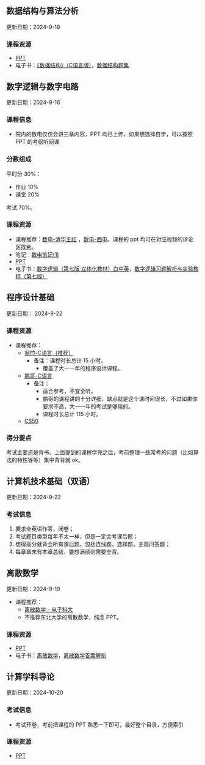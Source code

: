 ## 数据结构与算法分析

更新日期：2024-9-19

### 课程资源

- [PPT](https://gitee.com/clare371/zzu-cs-courses-resources/tree/master/02%20%E4%B8%93%E4%B8%9A%E5%9F%BA%E7%A1%80/%E6%95%B0%E6%8D%AE%E7%BB%93%E6%9E%84%E4%B8%8E%E7%AE%97%E6%B3%95%E5%88%86%E6%9E%90/PPT)
- 电子书：[《数据结构》（C语言版）](https://gitee.com/clare371/zzu-cs-courses-resources/blob/master/02%20%E4%B8%93%E4%B8%9A%E5%9F%BA%E7%A1%80/%E6%95%B0%E6%8D%AE%E7%BB%93%E6%9E%84%E4%B8%8E%E7%AE%97%E6%B3%95%E5%88%86%E6%9E%90/%E3%80%8A%E6%95%B0%E6%8D%AE%E7%BB%93%E6%9E%84%E3%80%8B%EF%BC%88C%E8%AF%AD%E8%A8%80%E7%89%88%EF%BC%89%20(%E4%B8%A5%E8%94%9A%E6%95%8F%20%E5%90%B4%E4%BC%9F%E6%B0%91)%20(Z-Library).pdf)，[数据结构题集](https://gitee.com/clare371/zzu-cs-courses-resources/blob/master/02%20%E4%B8%93%E4%B8%9A%E5%9F%BA%E7%A1%80/%E6%95%B0%E6%8D%AE%E7%BB%93%E6%9E%84%E4%B8%8E%E7%AE%97%E6%B3%95%E5%88%86%E6%9E%90/%E6%95%B0%E6%8D%AE%E7%BB%93%E6%9E%84%E9%A2%98%E9%9B%86.pdf)

## 数字逻辑与数字电路

更新日期：2024-9-16

### 课程信息

- 院内的数电仅仅会讲三章内容，PPT 均已上传，如果想选择自学，可以按照 PPT 的考纲听网课

### 分数组成

平时分 30%：

- 作业 10%
- 课堂 20%

考试 70%。

### 课程资源

- 课程推荐：[数电-清华王红](https://www.bilibili.com/video/BV18p411Z7ce/) ，[数电-西电](https://www.bilibili.com/video/BV1NE411r7dr/?p=16)。课程的 ppt 均可在对应视频的评论区找到。
- 笔记：[数电笔记(1)](https://blog.csdn.net/qq_54177358/article/details/140263080)
- [PPT](https://gitee.com/clare371/zzu-cs-courses-resources/tree/master/02%20%E4%B8%93%E4%B8%9A%E5%9F%BA%E7%A1%80/%E6%95%B0%E5%AD%97%E9%80%BB%E8%BE%91%E4%B8%8E%E6%95%B0%E5%AD%97%E7%94%B5%E8%B7%AF/PPT)
- 电子书：[数字逻辑（第七版·立体化教材）白中英](https://gitee.com/clare371/zzu-cs-courses-resources/blob/master/02%20%E4%B8%93%E4%B8%9A%E5%9F%BA%E7%A1%80/%E6%95%B0%E5%AD%97%E9%80%BB%E8%BE%91%E4%B8%8E%E6%95%B0%E5%AD%97%E7%94%B5%E8%B7%AF/%E6%95%B0%E5%AD%97%E9%80%BB%E8%BE%91%EF%BC%88%E7%AC%AC%E4%B8%83%E7%89%88%C2%B7%E7%AB%8B%E4%BD%93%E5%8C%96%E6%95%99%E6%9D%90%EF%BC%89%E7%99%BD%E4%B8%AD%E8%8B%B1.pdf)，[数字逻辑习题解析与实验教程（第七版）](https://gitee.com/clare371/zzu-cs-courses-resources/blob/master/02%20%E4%B8%93%E4%B8%9A%E5%9F%BA%E7%A1%80/%E6%95%B0%E5%AD%97%E9%80%BB%E8%BE%91%E4%B8%8E%E6%95%B0%E5%AD%97%E7%94%B5%E8%B7%AF/%E6%95%B0%E5%AD%97%E9%80%BB%E8%BE%91%E4%B9%A0%E9%A2%98%E8%A7%A3%E6%9E%90%E4%B8%8E%E5%AE%9E%E9%AA%8C%E6%95%99%E7%A8%8B%EF%BC%88%E7%AC%AC%E4%B8%83%E7%89%88%EF%BC%89.dec.pdf)

## 程序设计基础

更新日期： 2024-9-22

### 课程资源

- 课程推荐：
	- [翁恺-C语言（推荐）](https://www.bilibili.com/video/BV1dr4y1n7vA?vd_source=bf68982f41921d5f90e2525a0ca4ff9d)
		- 备注：课程时长总计 15 小时。
			- 覆盖了大一一年的程序设计课程。
	- [鹏哥-C语言](https://www.bilibili.com/video/BV1Vm4y1r7jY?vd_source=bf68982f41921d5f90e2525a0ca4ff9d)
		- 备注：
			- 适合参考，不宜全听。
			- 鹏哥的课程讲的十分详细，缺点就是这个课时间很长，不过如果你要求不高，大一一年的考试是够用的。
			- 课程时长总计 115 小时。
	- [CS50](https://csdiy.wiki/%E7%BC%96%E7%A8%8B%E5%85%A5%E9%97%A8/C/CS50/?h=cs50)

### 得分要点

考试主要还是背书。上面提到的课程学完之后，考前整理一些常考的问题（比如算法的特性等等）集中背背就 ok。

## 计算机技术基础（双语）

更新日期：2024-9-22

### 考试信息

1. 要求全英语作答，闭卷；
2. 考试题目类型每年不太一样，但是一定会考课后题；
3. 想得高分就背会所有课后题，包括连线题，选择题，主观问答题；
4. 每章章末有本章总结，要想满绩则需要全背。

## 离散数学

更新日期：2024-9-19

- 课程推荐：
	- [离散数学 - 电子科大](https://www.bilibili.com/video/BV1RA411C7ma/)
	- 不推荐东北大学的离散数学，纯念 PPT。

### 课程资源

- [PPT](https://gitee.com/clare371/zzu-cs-courses-resources/tree/master/02%20%E4%B8%93%E4%B8%9A%E5%9F%BA%E7%A1%80/%E7%A6%BB%E6%95%A3%E6%95%B0%E5%AD%A6/PPT)
- 电子书：[离散数学](https://gitee.com/clare371/zzu-cs-courses-resources/blob/master/02%20%E4%B8%93%E4%B8%9A%E5%9F%BA%E7%A1%80/%E7%A6%BB%E6%95%A3%E6%95%B0%E5%AD%A6/%E7%A6%BB%E6%95%A3%E6%95%B0%E5%AD%A6%20.pdf)，[离散数学答案解析](https://gitee.com/clare371/zzu-cs-courses-resources/blob/master/02%20%E4%B8%93%E4%B8%9A%E5%9F%BA%E7%A1%80/%E7%A6%BB%E6%95%A3%E6%95%B0%E5%AD%A6/%E7%A6%BB%E6%95%A3%E6%95%B0%E5%AD%A6%E7%AD%94%E6%A1%88%E8%A7%A3%E6%9E%90.pdf)

## 计算学科导论

更新日期：2024-10-20

### 考试信息

- 考试开卷，考前把课程的 PPT 熟悉一下即可，最好整个目录，方便索引

### 课程资源

- [PPT](https://gitee.com/clare371/zzu-cs-courses-resources/tree/master/02%20%E4%B8%93%E4%B8%9A%E5%9F%BA%E7%A1%80/%E8%AE%A1%E7%AE%97%E5%AD%A6%E7%A7%91%E5%AF%BC%E8%AE%BA/PPT)